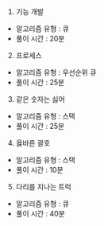 1. 기능 개발
- 알고리즘 유형 : 큐
- 풀이 시간 : 20분

2. 프로세스
- 알고리즘 유형 : 우선순위 큐
- 풀이 시간 : 25분

3. 같은 숫자는 싫어
- 알고리즘 유형 : 스택
- 풀이 시간 : 25분

4. 옳바른 괄호
- 알고리즘 유형 : 스택
- 풀이 시간 : 10분

5. 다리를 지나는 트럭
- 알고리즘 유형 : 큐
- 풀이 시간 : 40분


